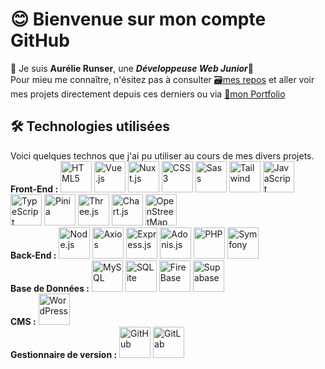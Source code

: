 # 😊 Bienvenue sur mon compte GitHub
🩵 Je suis **Aurélie Runser**, une ***Développeuse Web Junior***💜
<br/>
Pour mieu me connaître, n'ésitez pas à consulter [🗃️mes repos](https://github.com/Aurelie-Runser?tab=repositories) et aller voir mes projets directement depuis ces derniers ou via [🪪mon Portfolio](https://portfolio.aurelierunser.fr/)
<br/>

## 🛠️ Technologies utilisées
Voici quelques technos que j'ai pu utiliser au cours de mes divers projets.
<br/>
**Front-End :** 
<span>
  <img src="https://firebasestorage.googleapis.com/v0/b/mon-portfolio-d8659.appspot.com/o/icons%2FHTML.svg?alt=media&token=e6516c4e-ed15-450d-bd99-c1775a29b14c" alt="HTML5" title="HTML5" width="50">
  <img src="https://firebasestorage.googleapis.com/v0/b/mon-portfolio-d8659.appspot.com/o/icons%2FVueJs.svg?alt=media&token=60c10d33-692b-4389-8bd8-6195016aa845" alt="Vue.js" title="Vue.js" width="50">
  <img src="https://firebasestorage.googleapis.com/v0/b/mon-portfolio-d8659.appspot.com/o/icons%2FNuxt.svg?alt=media&token=87ef892d-3f0b-46ee-b089-4db6e428bba5" alt="Nuxt.js" title="Nuxt.js" width="50">
  <img src="https://firebasestorage.googleapis.com/v0/b/mon-portfolio-d8659.appspot.com/o/icons%2FCSS.svg?alt=media&token=6bf0bb6b-fc72-45e3-9233-5a1e8c1d4897" alt="CSS3" title="CSS3" width="50">
  <img src="https://firebasestorage.googleapis.com/v0/b/mon-portfolio-d8659.appspot.com/o/icons%2FSass.svg?alt=media&token=8c2755fb-bb58-41c9-b279-2927aea80f8c" alt="Sass" title="Sass" width="50">
  <img src="https://firebasestorage.googleapis.com/v0/b/mon-portfolio-d8659.appspot.com/o/icons%2FTailwind.svg?alt=media&token=8a5523b8-8d25-4748-8643-fe17b90b0fb0" alt="Tailwind" title="Tailwind" width="50">
  <img src="https://firebasestorage.googleapis.com/v0/b/mon-portfolio-d8659.appspot.com/o/icons%2FJavaScript.svg?alt=media&token=dbbaef4b-1e67-4efd-b027-5153654b1021" alt="JavaScript" title="JavaScript" width="50">
  <img src="https://firebasestorage.googleapis.com/v0/b/mon-portfolio-d8659.appspot.com/o/icons%2FTypeScript.svg?alt=media&token=4c66104b-a3fd-4982-a718-7146a071f240" alt="TypeScript" title="TypeScript" width="50">
  <img src="https://firebasestorage.googleapis.com/v0/b/mon-portfolio-d8659.appspot.com/o/icons%2FPinia.svg?alt=media&token=a9b8daaa-e750-4ff3-baec-d95f8a26af6d" alt="Pinia" title="Pinia" width="50">
  <img src="https://firebasestorage.googleapis.com/v0/b/mon-portfolio-d8659.appspot.com/o/icons%2FThreeJsBlack.svg?alt=media&token=a2454cf8-9e25-400c-be36-d7a70a86e160" alt="Three.js" title="Three.js" width="50">
  <img src="https://firebasestorage.googleapis.com/v0/b/mon-portfolio-d8659.appspot.com/o/icons%2FChartJs.svg?alt=media&token=d429b84d-edd9-41fe-9d2f-30caa1571963" alt="Chart.js" title="Chart.js" width="50">
  <img src="https://firebasestorage.googleapis.com/v0/b/mon-portfolio-d8659.appspot.com/o/icons%2FOpenStreetMap.svg?alt=media&token=a2c71617-53c5-4187-b493-d5997c6f5d9f" alt="OpenStreetMap" title="OpenStreetMap" width="50">
</span>
<br/>
**Back-End :**
<span>
  <img src="https://firebasestorage.googleapis.com/v0/b/mon-portfolio-d8659.appspot.com/o/icons%2FNodeJs.svg?alt=media&token=240466c3-4964-47be-abcf-8268dee44b5f" alt="Node.js" title="Node.js" width="50">
  <img src="https://firebasestorage.googleapis.com/v0/b/mon-portfolio-d8659.appspot.com/o/icons%2FAxios.svg?alt=media&token=2ef352df-46be-4468-a6b4-8db1a6b9a507" alt="Axios" title="Axios" width="50">
  <img src="https://firebasestorage.googleapis.com/v0/b/mon-portfolio-d8659.appspot.com/o/icons%2FExpress.svg?alt=media&token=2d7ef5fc-59a8-4f28-b2af-63800f23bec0" alt="Express.js" title="Express.js" width="50">
  <img src="https://firebasestorage.googleapis.com/v0/b/mon-portfolio-d8659.appspot.com/o/icons%2FAdonisJs.svg?alt=media&token=303fc08e-0f80-46c8-9df0-ff5973f3fc08" alt="Adonis.js" title="Adonis.js" width="50">
  <img src="https://firebasestorage.googleapis.com/v0/b/mon-portfolio-d8659.appspot.com/o/icons%2FPHP.svg?alt=media&token=f6c2046b-b427-4420-b06b-3aacc4fde5c3" alt="PHP" title="PHP" width="50">
  <img src="https://firebasestorage.googleapis.com/v0/b/mon-portfolio-d8659.appspot.com/o/icons%2FSymfonyBlack.svg?alt=media&token=860062e4-3bad-4293-ba7d-23682727b3e3" alt="Symfony" title="Symfnoy" width="50">
</span>
  <br/>
**Base de Données :**
<span>
  <img src="https://firebasestorage.googleapis.com/v0/b/mon-portfolio-d8659.appspot.com/o/icons%2FMySQL.svg?alt=media&token=ffeddb2c-76d2-434a-81ce-44f0a8dbd599" alt="MySQL" title="MySQL" width="50">
  <img src="https://firebasestorage.googleapis.com/v0/b/mon-portfolio-d8659.appspot.com/o/icons%2FSQLiteColor.svg?alt=media&token=f2e03eb8-1aa2-4cb9-9038-c3c7034905c5" alt="SQLite" title="SQLite" width="50">
  <img src="https://firebasestorage.googleapis.com/v0/b/mon-portfolio-d8659.appspot.com/o/icons%2FFirebase.svg?alt=media&token=636ac4ec-22e6-437f-96af-b1512cd35dac" alt="FireBase" title="FireBase" width="50">
  <img src="https://firebasestorage.googleapis.com/v0/b/mon-portfolio-d8659.appspot.com/o/icons%2FSupabase.svg?alt=media&token=24396297-9914-4e4e-a2b0-3ef2b189bb82" alt="Supabase" title="Supabase" width="50">
</span>
  <br/>
**CMS :**
<span>
  <img src="https://firebasestorage.googleapis.com/v0/b/mon-portfolio-d8659.appspot.com/o/icons%2FWordPress.svg?alt=media&token=82f72776-c35b-4ba5-b4a1-11e0c741fc14" alt="WordPress" title="WordPress" width="50">
</span>
  <br/>
**Gestionnaire de version :**
<span>
  <img src="https://firebasestorage.googleapis.com/v0/b/mon-portfolio-d8659.appspot.com/o/icons%2FGitHubBlack.svg?alt=media&token=ac1e352b-db9d-4bf8-80dd-1c81bc9b09fa" alt="GitHub" title="GitHub" width="50">
  <img src="https://firebasestorage.googleapis.com/v0/b/mon-portfolio-d8659.appspot.com/o/icons%2FGitLab.svg?alt=media&token=4a2fa042-7d8a-4435-8bd8-15f5e547a12d" alt="GitLab" title="GitLab" width="50">
</span>

